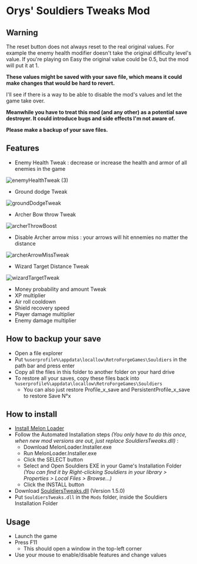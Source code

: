 # Orys' Souldiers Tweaks Mod

## Warning

The reset button does not always reset to the real original values. For example the enemy health modifier doesn't take the original difficulty level's value.
If you're playing on Easy the original value could be 0.5, but the mod will put it at 1.

**These values might be saved with your save file, which means it could make changes that would be hard to revert.**

I'll see if there is a way to be able to disable the mod's values and let the game take over.

**Meanwhile you have to treat this mod (and any other) as a potential save destroyer. It could introduce bugs and side effects I'm not aware of.**

**Please make a backup of your save files.**

## Features

* Enemy Health Tweak : decrease or increase the health and armor of all enemies in the game

![enemyHealthTweak (3)](https://user-images.githubusercontent.com/43440732/173057716-cda252f5-52a2-4284-88cc-03fd28b9cbec.gif)

* Ground dodge Tweak

![groundDodgeTweak](https://user-images.githubusercontent.com/43440732/172458131-d9846da5-fe3b-449e-8e91-be47f5da9edd.gif)

* Archer Bow throw Tweak

![archerThrowBoost](https://user-images.githubusercontent.com/43440732/172454656-6dbfb896-3a43-41bc-b991-2c37afdcdc22.gif)

* Disable Archer arrow miss : your arrows will hit ennemies no matter the distance

![archerArrowMissTweak](https://user-images.githubusercontent.com/43440732/173057765-f39f6b57-5ace-4f36-9702-71c51c2ba36c.gif)

* Wizard Target Distance Tweak

![wizardTargetTweak](https://user-images.githubusercontent.com/43440732/172604387-10c19a61-3cd6-4c48-830a-e20c93214c7b.gif)

* Money probability and amount Tweak
* XP multiplier
* Air roll cooldown
* Shield recovery speed
* Player damage multiplier
* Enemy damage multiplier

## How to backup your save

* Open a file explorer
* Put `%userprofile%\appdata\locallow\RetroForgeGames\Souldiers` in the path bar and press enter
* Copy all the files in this folder to another folder on your hard drive
* To restore all your saves, copy these files back into `%userprofile%\appdata\locallow\RetroForgeGames\Souldiers`
   * You can also just restore Profile_x_save and PersistentProfile_x_save to restore Save N°x

## How to install

* [Install Melon Loader](https://melonwiki.xyz/#/?id=requirements)
* Follow the Automated Installation steps _(You only have to do this once, when new mod versions are out, just replace SouldiersTweaks.dll)_ :
    * Download MelonLoader.Installer.exe
    * Run MelonLoader.Installer.exe
    * Click the SELECT button
    * Select and Open Souldiers EXE in your Game's Installation Folder _(You can find it by Right-clicking Souldiers in your library > Properties > Local Files > Browse...)_
    * Click the INSTALL button
* Download [SouldiersTweaks.dll](https://github.com/Oryss/souldiers-tweaks/releases/download/1.5.0/SouldiersTweaks.dll) (Version 1.5.0)
* Put `SouldiersTweaks.dll` in the `Mods` folder, inside the Souldiers Installation Folder

## Usage

* Launch the game
* Press F11
    * This should open a window in the top-left corner
* Use your mouse to enable/disable features and change values
